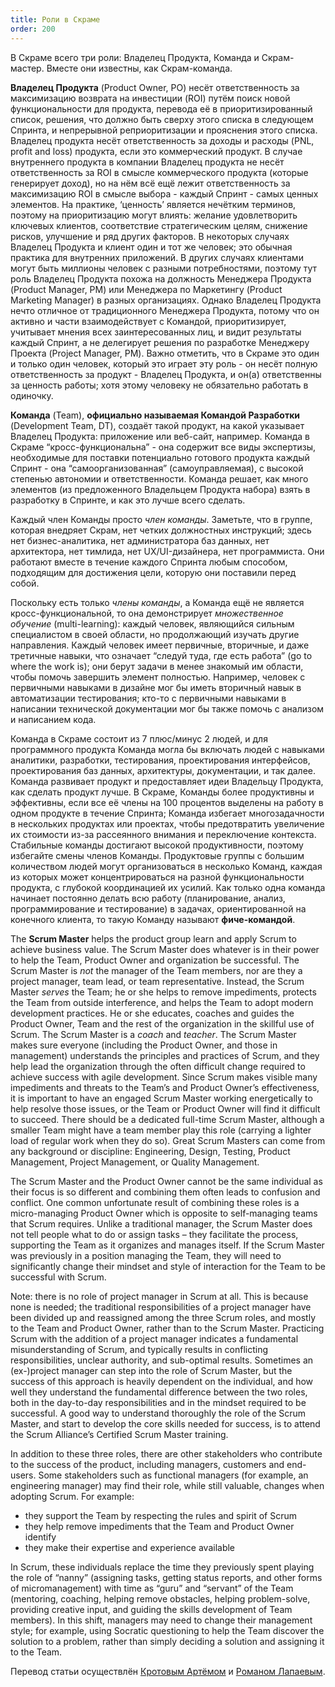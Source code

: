 ```yaml
---
title: Роли в Скраме
order: 200
---
```


В Скраме всего три роли: Владелец Продукта, Команда и Скрам-мастер. Вместе они известны, как Скрам-команда.

**Владелец Продукта** (Product Owner, PO) несёт ответственность за максимизацию возврата на инвестиции (ROI) путём поиск новой функциональности для продукта, перевода её в приоритизированный список, решения, что должно быть сверху этого списка в следующем Спринта, и непрерывной реприоритизации и прояснения этого списка. Владелец продукта несёт ответственность за доходы и расходы (PNL, profit and loss) продукта, если это коммерческий продукт. В случае внутреннего продукта в компании Владелец продукта не несёт ответственность за ROI в смысле коммерческого продукта (которые генерирует доход), но на нём всё ещё лежит ответственность за максимизацию ROI в смысле выбора - каждый Спринт - самых ценных элементов. На практике, ‘ценность’ является нечётким терминов, поэтому на приоритизацию могут влиять: желание удовлетворить ключевых клиентов, соответствие стратегическим целям, снижение рисков, улучшение и ряд других факторов. В некоторых случаях Владелец Продукта и клиент один и тот же человек; это обычная практика для внутренних приложений. В других случаях клиентами могут быть миллионы человек с разными потребностями, поэтому тут роль Владелец Продукта похожа на должность Менеджера Продукта (Product Manager, PM) или Менеджера по Маркетингу (Product Marketing Manager) в разных организациях. Однако Владелец Продукта нечто отличное от традиционного Менеджера Продукта, потому что он активно и части взаимодействует с Командой, приоритизирует, учитывает мнения всех заинтересованных лиц, и видит результаты каждый Спринт, а не делегирует решения по разработке Менеджеру Проекта (Project Manager, PM). Важно отметить, что в Скраме это один и только один человек, который это играет эту роль - он несёт полную ответственность за продукт - Владелец Продукта, и он(а) ответственны за ценность работы; хотя этому человеку не обязательно работать в одиночку.

**Команда**  (Team), **официально называемая Командой Разработки**  (Development Team, DT), создаёт такой продукт, на какой указывает Владелец Продукта: приложение или веб-сайт, например. Команда в Скраме “кросс-функциональна” - она содержит все виды экспертизы, необходимые для поставки потенциально готового продукта каждый Спринт - она “самоорганизованная” (самоуправляемая), с высокой степенью автономии и ответственности. Команда решает, как много элементов (из предложенного Владельцем Продукта набора) взять в разработку в Спринте, и как это лучше всего сделать.

Каждый член Команды просто *член команды*. Заметьте, что в группе, которая внедряет Скрам, нет четких должностных инструкций; здесь нет бизнес-аналитика, нет администратора баз данных, нет архитектора, нет тимлида, нет UX/UI-дизайнера, нет программиста. Они работают вместе в течение каждого Спринта любым способом, подходящим для достижения цели, которую они поставили перед собой.

Поскольку есть только *члены команды*, а  Команда ещё не является кросс-функциональной, то она демонстрирует *множественное обучение* (multi-learning): каждый человек, являющийся сильным специалистом в своей области, но продолжающий изучать другие направления. Каждый человек имеет первичные, вторичные, и даже третичные навыки, что означает “следуй туда, где есть работа” (go to where the work is); они берут задачи в менее знакомый им области, чтобы помочь завершить элемент полностью. Например, человек с первичными навыками в дизайне мог бы иметь вторичный навык в автоматизации тестирования; кто-то с первичными навыками в написании технической документации мог бы также помочь с анализом и написанием кода.

Команда в Скраме состоит из 7 плюс/минус 2 людей, и для программного продукта Команда могла бы включать людей с навыками аналитики, разработки, тестирования, проектирования интерфейсов, проектирования баз данных, архитектуры, документации, и так далее. Команда развивает продукт и предоставляет идеи Владельцу Продукта, как сделать продукт лучше. В Скраме, Команды более продуктивны и эффективны, если все её члены на 100 процентов выделены на работу в одном продукте в течение Спринта; Команда избегает многозадачности в нескольких продуктах или проектах, чтобы предотвратить увеличение их стоимости из-за рассеянного внимания и переключение контекста. Стабильные команды достигают высокой продуктивности, поэтому избегайте смены членов Команды. Продуктовые группы с большим количеством людей могут организоваться в несколько Команд, каждая из которых может концентрироваться на разной функциональности продукта, с глубокой координацией их усилий. Как только одна команда начинает постоянно делать всю работу (планирование, анализ, программирование и тестирование) в задачах, ориентированной на конечного клиента, то такую Команду называют **фиче-командой**. 

The **Scrum Master** helps the product group learn and apply Scrum to achieve business value.  The Scrum Master does whatever is in their power to help the Team, Product Owner and organization be successful. The Scrum Master is *not* the manager of the Team members, nor are they a project manager, team lead, or team representative.  Instead, the Scrum Master *serves* the Team; he or she helps to remove impediments, protects the Team from outside interference, and helps the Team to adopt modern development practices. He or she educates, coaches and guides the Product Owner, Team and the rest of the organization in the skillful use of Scrum. The Scrum Master is a *coach* and *teacher*. The Scrum Master makes sure everyone (including the Product Owner, and those in management) understands the principles and practices of Scrum, and they help lead the organization through the often difficult change required to achieve success with agile development.  Since Scrum makes visible many impediments and threats to the Team’s and Product Owner’s effectiveness, it is important to have an engaged Scrum Master working energetically to help resolve those issues, or the Team or Product Owner will find it difficult to succeed.  There should be a dedicated full-time Scrum Master, although a smaller Team might have a team member play this role (carrying a lighter load of regular work when they do so). Great Scrum Masters can come from any background or discipline: Engineering, Design, Testing, Product Management, Project Management, or Quality Management.

The Scrum Master and the Product Owner cannot be the same individual as their focus is so different and combining them often leads to confusion and conflict. One common unfortunate result of combining these roles is a micro-managing Product Owner which is opposite to self-managing teams that Scrum requires. Unlike a traditional manager, the Scrum Master does not tell people what to do or assign tasks – they facilitate the process, supporting the Team as it organizes and manages itself. If the Scrum Master was previously in a position managing the Team, they will need to significantly change their mindset and style of interaction for the Team to be successful with Scrum.

Note: there is no role of project manager in Scrum at all.  This is because none is needed; the traditional responsibilities of a project manager have been divided up and reassigned among the three Scrum roles, and mostly to the Team and Product Owner, rather than to the Scrum Master.  Practicing Scrum with the addition of a project manager indicates a fundamental misunderstanding of Scrum, and typically results in conflicting responsibilities, unclear authority, and sub-optimal results.  Sometimes an (ex-)project manager can step into the role of Scrum Master, but the success of this approach is heavily dependent on the individual, and how well they understand the fundamental difference between the two roles, both in the day-to-day responsibilities and in the mindset required to be successful.  A good way to understand thoroughly the role of the Scrum Master, and start to develop the core skills needed for success, is to attend the Scrum Alliance’s Certified Scrum Master training.

In addition to these three roles, there are other stakeholders who contribute to the success of the product, including managers, customers and end-users. Some stakeholders such as functional managers (for example, an engineering manager) may find their role, while still valuable, changes when adopting Scrum. For example:

* they support the Team by respecting the rules and spirit of Scrum
* they help remove impediments that the Team and Product Owner identify
* they make their expertise and experience available

In Scrum, these individuals replace the time they previously spent playing the role of “nanny” (assigning tasks, getting status reports, and other forms of micromanagement) with time as “guru” and “servant” of the Team (mentoring, coaching, helping remove obstacles, helping problem-solve, providing creative input, and guiding the skills development of Team members). In this shift, managers may need to change their management style; for example, using Socratic questioning to help the Team discover the solution to a problem, rather than simply deciding a solution and assigning it to the Team.

Перевод статьи осуществлён [Кротовым Артёмом](https://www.facebook.com/artem.v.krotov) и [Романом Лапаевым](https://www.linkedin.com/in/romanlapaev).